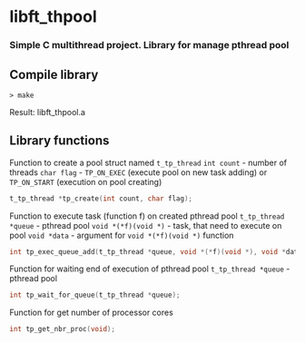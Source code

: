 # libft_thpool

### Simple C multithread project. Library for manage pthread pool

## Compile library
```
> make
```
Result: libft_thpool.a

## Library functions
Function to create a pool struct named `t_tp_thread`
`int count` - number of threads
`char flag` - `TP_ON_EXEC` (execute pool on new task adding) or `TP_ON_START` (execution on pool creating)
```c
t_tp_thread *tp_create(int count, char flag);
```
Function to execute task (function f) on created pthread pool
`t_tp_thread *queue` - pthread pool
`void *(*f)(void *)` - task, that need to execute on pool
`void *data` - argument for `void *(*f)(void *)` function
```c
int tp_exec_queue_add(t_tp_thread *queue, void *(*f)(void *), void *data);
```
Function for waiting end of execution of pthread pool
`t_tp_thread *queue` - pthread pool
```c
int tp_wait_for_queue(t_tp_thread *queue);
```
Function for get number of processor cores
```c
int tp_get_nbr_proc(void);
```
